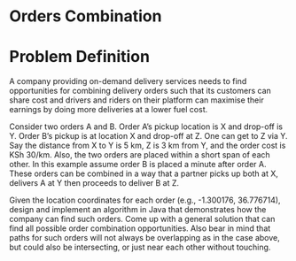 # Orders Combination

# Problem Definition
A company providing on-demand delivery services needs to find opportunities for combining
delivery orders such that its customers can share cost and drivers and riders on their platform
can maximise their earnings by doing more deliveries at a lower fuel cost.

Consider two orders A and B. Order A’s pickup location is X and drop-off is Y. Order B’s pickup
is at location X and drop-off at Z. One can get to Z via Y. Say the distance from X to Y is 5 km, Z
is 3 km from Y, and the order cost is KSh 30/km. Also, the two orders are placed within a short
span of each other. In this example assume order B is placed a minute after order A. These
orders can be combined in a way that a partner picks up both at X, delivers A at Y then
proceeds to deliver B at Z.

Given the location coordinates for each order (e.g., -1.300176, 36.776714), design and
implement an algorithm in Java that demonstrates how the company can find such orders.
Come up with a general solution that can find all possible order combination opportunities. Also
bear in mind that paths for such orders will not always be overlapping as in the case above, but
could also be intersecting, or just near each other without touching.


